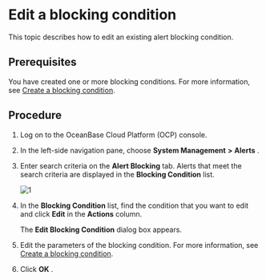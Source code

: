 Edit a blocking condition 
==============================================

This topic describes how to edit an existing alert blocking condition. 

Prerequisites 
----------------------------------

You have created one or more blocking conditions. For more information, see [Create a blocking condition](../900.alert-management/1400.shielded-alert-1.md).

Procedure 
------------------------------

1. Log on to the OceanBase Cloud Platform (OCP) console.

   

2. In the left-side navigation pane, choose **System Management** **\>** **Alerts** .

   

3. Enter search criteria on the **Alert Blocking** tab. Alerts that meet the search criteria are displayed in the **Blocking Condition** list. 

   ![1](https://help-static-aliyun-doc.aliyuncs.com/assets/img/en-US/0254633561/p440494.png)
   

4. In the **Blocking Condition** list, find the condition that you want to edit and click **Edit** in the **Actions** column. 

   The **Edit Blocking Condition** dialog box appears.
   

5. Edit the parameters of the blocking condition. For more information, see [Create a blocking condition](../900.alert-management/1400.shielded-alert-1.md).

   

6. Click **OK** .

   




